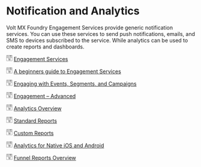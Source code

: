 
# Notification and Analytics

Volt MX Foundry Engagement Services provide generic notification services. You can use these services to send push notifications, emails, and SMS to devices subscribed to the service. While analytics can be used to create reports and dashboards.

![](Resources/Marketplace.png) [Engagement Services](../../Foundry/voltmx_foundry_intro_eng/Content/homepage.md)

![](Resources/Marketplace.png) [A beginners guide to Engagement Services](../../Foundry/voltmx_foundry_intro_eng/Content/homepage.md)

![](Resources/Marketplace.png) [Engaging with Events, Segments, and Campaigns](../../Foundry/voltmx_foundry_eng_camp_events/Content/homepage.md)

![](Resources/Marketplace.png) [Engagement – Advanced](../../Foundry/voltmx_foundry_eng_geo_monitoring/Content/homepage.md)

![](Resources/Marketplace.png) [Analytics Overview](../../Foundry/voltmx_analytics_reporting/Content/Preface.md)

![](Resources/Marketplace.png) [Standard Reports](../../Foundry/standard_metrics_reports_guide/Content/standard_metrics_reports_guide.md)

![](Resources/Marketplace.png) [Custom Reports](../../Foundry/custom_metrics_and_reports/Content/Custom_Metrics_and_Reports_Guide.md)

![](Resources/Marketplace.png) [Analytics for Native iOS and Android](../../Foundry/mf_video_tutorials/analytics_ios_android.md)

![](Resources/Marketplace.png) [Funnel Reports Overview](../../Foundry/mf_video_tutorials/funnel_reports_overview.md)



